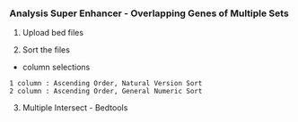 ### Analysis Super Enhancer - Overlapping Genes of Multiple Sets
1. Upload bed files

2. Sort the files
- column selections
```
1 column : Ascending Order, Natural Version Sort
2 column : Ascending Order, General Numeric Sort
```

3. Multiple Intersect - Bedtools
